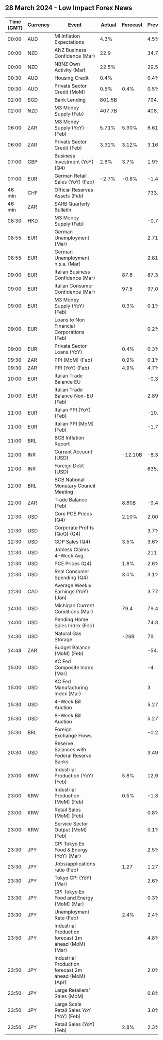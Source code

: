 ## 28 March 2024 - Low Impact Forex News

| Time (GMT) | Currency | Event | Actual | Forecast | Previous |
|------|----------|-------|--------|----------|----------|
| 00:00 | AUD | MI Inflation Expectations | 4.3% |  | 4.5% |
| 00:00 | NZD | ANZ Business Confidence (Mar) | 22.9 |  | 34.7 |
| 00:00 | NZD | NBNZ Own Activity (Mar) | 22.5% |  | 29.5% |
| 00:30 | AUD | Housing Credit | 0.4% |  | 0.4% |
| 00:30 | AUD | Private Sector Credit (MoM) | 0.5% | 0.4% | 0.5% |
| 02:00 | SGD | Bank Lending | 801.5B |  | 794.3B |
| 02:00 | NZD | M3 Money Supply (Feb) | 407.7B |  | 408.3B |
| 06:00 | ZAR | M3 Money Supply (YoY) (Feb) | 5.71% | 5.90% | 6.61% |
| 06:00 | ZAR | Private Sector Credit (Feb) | 3.32% | 3.12% | 3.16% |
| 07:00 | GBP | Business Investment (YoY) (Q4) | 2.8% | 3.7% | 1.9% |
| 07:00 | EUR | German Retail Sales (YoY) (Feb) | -2.7% | -0.8% | -1.4% |
| 46 min | CHF | Official Reserves Assets (Feb) |  |  | 733.7B |
| 46 min | ZAR | SARB Quarterly Bulletin |  |  |  |
| 08:30 | HKD | M3 Money Supply (Feb) |  |  | -0.7% |
| 08:55 | EUR | German Unemployment (Mar) |  |  | 2.713M |
| 08:55 | EUR | German Unemployment n.s.a. (Mar) |  |  | 2.814M |
| 09:00 | EUR | Italian Business Confidence (Mar) |  | 87.6 | 87.3 |
| 09:00 | EUR | Italian Consumer Confidence (Mar) |  | 97.5 | 97.0 |
| 09:00 | EUR | M3 Money Supply (YoY) (Feb) |  | 0.3% | 0.1% |
| 09:00 | EUR | Loans to Non Financial Corporations (Feb) |  |  | 0.2% |
| 09:00 | EUR | Private Sector Loans (YoY) |  | 0.4% | 0.3% |
| 09:30 | ZAR | PPI (MoM) (Feb) |  | 0.9% | 0.1% |
| 09:30 | ZAR | PPI (YoY) (Feb) |  | 4.9% | 4.7% |
| 10:00 | EUR | Italian Trade Balance EU |  |  | -0.38B |
| 10:00 | EUR | Italian Trade Balance Non-EU (Feb) |  |  | 2.89B |
| 11:00 | EUR | Italian PPI (YoY) (Feb) |  |  | -10.7% |
| 11:00 | EUR | Italian PPI (MoM) (Feb) |  |  | -1.7% |
| 11:00 | BRL | BCB Inflation Report |  |  |  |
| 12:00 | INR | Current Account (USD) |  | -12.10B | -8.30B |
| 12:00 | INR | Foreign Debt (USD) |  |  | 635.3B |
| 12:00 | BRL | BCB National Monetary Council Meeting |  |  |  |
| 12:00 | ZAR | Trade Balance (Feb) |  | 8.60B | -9.44B |
| 12:30 | USD | Core PCE Prices (Q4) |  | 2.10% | 2.00% |
| 12:30 | USD | Corporate Profits (QoQ) (Q4) |  |  | 3.7% |
| 12:30 | USD | GDP Sales (Q4) |  | 3.5% | 3.6% |
| 12:30 | USD | Jobless Claims 4-Week Avg. |  |  | 211.25K |
| 12:30 | USD | PCE Prices (Q4) |  | 1.8% | 2.6% |
| 12:30 | USD | Real Consumer Spending (Q4) |  | 3.0% | 3.1% |
| 12:30 | CAD | Average Weekly Earnings (YoY) (Jan) |  |  | 3.77% |
| 14:00 | USD | Michigan Current Conditions (Mar) |  | 79.4 | 79.4 |
| 14:00 | USD | Pending Home Sales Index (Feb) |  |  | 74.3 |
| 14:30 | USD | Natural Gas Storage |  | -26B | 7B |
| 14:48 | ZAR | Budget Balance (MoM) (Feb) |  |  | -54.66B |
| 15:00 | USD | KC Fed Composite Index (Mar) |  |  | -4 |
| 15:00 | USD | KC Fed Manufacturing Index (Mar) |  |  | 3 |
| 15:30 | USD | 4-Week Bill Auction |  |  | 5.270% |
| 15:30 | USD | 8-Week Bill Auction |  |  | 5.270% |
| 15:30 | BRL | Foreign Exchange Flows |  |  | -0.298B |
| 20:30 | USD | Reserve Balances with Federal Reserve Banks |  |  | 3.490T |
| 23:00 | KRW | Industrial Production (YoY) (Feb) |  | 5.8% | 12.9% |
| 23:00 | KRW | Industrial Production (MoM) (Feb) |  | 0.5% | -1.3% |
| 23:00 | KRW | Retail Sales (MoM) (Feb) |  |  | 0.8% |
| 23:00 | KRW | Service Sector Output (MoM) (Feb) |  |  | 0.1% |
| 23:30 | JPY | CPI Tokyo Ex Food & Energy (YoY) (Mar) |  |  | 2.5% |
| 23:30 | JPY | Jobs/applications ratio (Feb) |  | 1.27 | 1.27 |
| 23:30 | JPY | Tokyo CPI (YoY) (Mar) |  |  | 2.6% |
| 23:30 | JPY | CPI Tokyo Ex Food and Energy (MoM) (Mar) |  |  | 0.3% |
| 23:30 | JPY | Unemployment Rate (Feb) |  | 2.4% | 2.4% |
| 23:50 | JPY | Industrial Production forecast 1m ahead (MoM) (Mar) |  |  | 4.8% |
| 23:50 | JPY | Industrial Production forecast 2m ahead (MoM) (Apr) |  |  | 2.0% |
| 23:50 | JPY | Large Retailers' Sales (MoM) |  |  | 0.8% |
| 23:50 | JPY | Large Scale Retail Sales YoY (YoY) (Feb) |  |  | 3.0% |
| 23:50 | JPY | Retail Sales (YoY) (Feb) |  | 2.8% | 2.3% |
